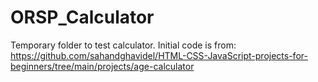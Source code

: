 # ORSP_Calculator

Temporary folder to test calculator. Initial code is from: https://github.com/sahandghavidel/HTML-CSS-JavaScript-projects-for-beginners/tree/main/projects/age-calculator